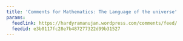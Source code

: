 ```yaml
---
title: 'Comments for Mathematics: The Language of the universe'
params:
  feedlink: https://hardyramanujan.wordpress.com/comments/feed/
  feedid: e3b0117fc28e7b487277322d99b31527
---
```

